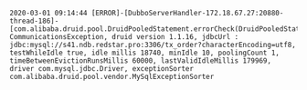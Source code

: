 	2020-03-01 09:14:44 [ERROR]-[DubboServerHandler-172.18.67.27:20880-thread-186]-[com.alibaba.druid.pool.DruidPooledStatement.errorCheck(DruidPooledStatement.java:367)] CommunicationsException, druid version 1.1.16, jdbcUrl : jdbc:mysql://s41.ndb.redstar.pro:3306/tx_order?characterEncoding=utf8, testWhileIdle true, idle millis 18740, minIdle 10, poolingCount 1, timeBetweenEvictionRunsMillis 60000, lastValidIdleMillis 179969, driver com.mysql.jdbc.Driver, exceptionSorter com.alibaba.druid.pool.vendor.MySqlExceptionSorter